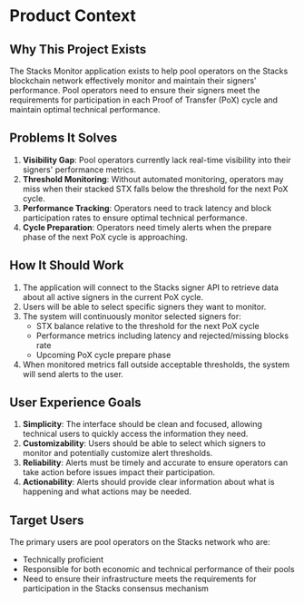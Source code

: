 # Product Context

## Why This Project Exists
The Stacks Monitor application exists to help pool operators on the Stacks blockchain network effectively monitor and maintain their signers' performance. Pool operators need to ensure their signers meet the requirements for participation in each Proof of Transfer (PoX) cycle and maintain optimal technical performance.

## Problems It Solves
1. **Visibility Gap**: Pool operators currently lack real-time visibility into their signers' performance metrics.
2. **Threshold Monitoring**: Without automated monitoring, operators may miss when their stacked STX falls below the threshold for the next PoX cycle.
3. **Performance Tracking**: Operators need to track latency and block participation rates to ensure optimal technical performance.
4. **Cycle Preparation**: Operators need timely alerts when the prepare phase of the next PoX cycle is approaching.

## How It Should Work
1. The application will connect to the Stacks signer API to retrieve data about all active signers in the current PoX cycle.
2. Users will be able to select specific signers they want to monitor.
3. The system will continuously monitor selected signers for:
   - STX balance relative to the threshold for the next PoX cycle
   - Performance metrics including latency and rejected/missing blocks rate
   - Upcoming PoX cycle prepare phase
4. When monitored metrics fall outside acceptable thresholds, the system will send alerts to the user.

## User Experience Goals
1. **Simplicity**: The interface should be clean and focused, allowing technical users to quickly access the information they need.
2. **Customizability**: Users should be able to select which signers to monitor and potentially customize alert thresholds.
3. **Reliability**: Alerts must be timely and accurate to ensure operators can take action before issues impact their participation.
4. **Actionability**: Alerts should provide clear information about what is happening and what actions may be needed.

## Target Users
The primary users are pool operators on the Stacks network who are:
- Technically proficient
- Responsible for both economic and technical performance of their pools
- Need to ensure their infrastructure meets the requirements for participation in the Stacks consensus mechanism
